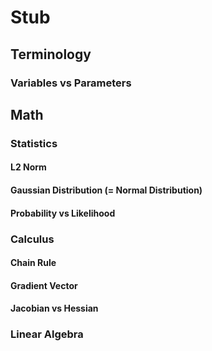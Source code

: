 # Stub

## Terminology
### Variables vs Parameters


## Math
### Statistics
#### L2 Norm
#### Gaussian Distribution (= Normal Distribution)
#### Probability vs Likelihood

### Calculus
#### Chain Rule
#### Gradient Vector
#### Jacobian vs Hessian

### Linear Algebra
